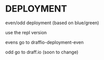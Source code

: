 # DEPLOYMENT

even/odd deployment (based on blue/green)

use the repl version

evens go to draffio-deployment-even

odd go to draff.io (soon to change)
